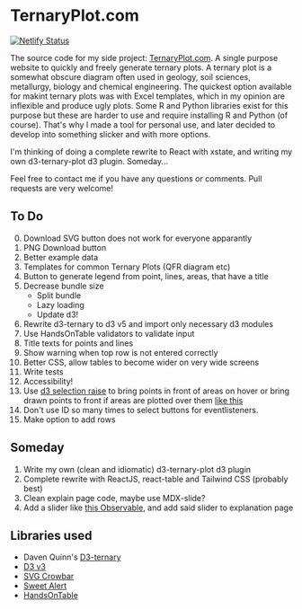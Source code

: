 # TernaryPlot.com

[![Netlify Status](https://api.netlify.com/api/v1/badges/7b25a2ca-a40b-4763-90e5-16e21dcc7024/deploy-status)](https://app.netlify.com/sites/ternaryplot/deploys)

The source code for my side project: [TernaryPlot.com](http://www.ternaryplot.com). A single purpose website to quickly and freely generate ternary plots. A ternary plot is a somewhat obscure diagram often used in geology, soil sciences, metallurgy, biology and chemical engineering. The quickest option available for makint ternary plots was with Excel templates, which in my opinion are inflexible and produce ugly plots. Some R and Python libraries exist for this purpose but these are harder to use and require installing R and Python (of course). That's why I made a tool for personal use, and later decided to develop into something slicker and with more options.

I'm thinking of doing a complete rewrite to React with xstate, and writing my own d3-ternary-plot d3 plugin. Someday...

Feel free to contact me if you have any questions or comments. Pull requests are very welcome!

## To Do

0. Download SVG button does not work for everyone apparantly
1. PNG Download button
4. Better example data
2. Templates for common Ternary Plots (QFR diagram etc)
1. Button to generate legend from point, lines, areas, that have a title
1. Decrease bundle size
    * Split bundle
    * Lazy loading
    * Update d3!
2. Rewrite d3-ternary to d3 v5 and import only necessary d3 modules
2. Use HandsOnTable validators to validate input
3. Title texts for points and lines
3. Show warning when top row is not entered correctly
7. Better CSS, allow tables to become wider on very wide screens
8. Write tests
10. Accessibility!
11. Use [d3 selection raise](https://github.com/d3/d3-selection#selection_raise) to bring points in front of areas on hover or bring drawn points to front if areas are plotted over them [like this](https://codepen.io/osublake/pen/YXoEQe)
9. Don't use ID so many times to select buttons for eventlisteners.
16. Make option to add rows

## Someday

1. Write my own (clean and idiomatic) d3-ternary-plot d3 plugin
1. Complete rewrite with ReactJS, react-table and Tailwind CSS (probably best)
1. Clean explain page code, maybe use MDX-slide?
1. Add a slider like [this Observable](https://observablehq.com/@yurivish/ternary-slider), and add said slider to explanation page


## Libraries used

* Daven Quinn's [D3-ternary](https://github.com/davenquinn/d3-ternary)
* [D3 v3](https://d3js.org/)
* [SVG Crowbar](https://github.com/NYTimes/svg-crowbar)
* [Sweet Alert](https://sweetalert.js.org/)
* [HandsOnTable](https://handsontable.com/)
